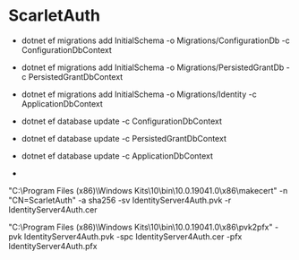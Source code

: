 # ScarletAuth

- dotnet ef migrations add InitialSchema -o Migrations/ConfigurationDb -c ConfigurationDbContext
- dotnet ef migrations add InitialSchema -o Migrations/PersistedGrantDb -c PersistedGrantDbContext
- dotnet ef migrations add InitialSchema -o Migrations/Identity -c ApplicationDbContext

- dotnet ef database update -c ConfigurationDbContext
- dotnet ef database update -c PersistedGrantDbContext
- dotnet ef database update -c ApplicationDbContext
- 

"C:\Program Files (x86)\Windows Kits\10\bin\10.0.19041.0\x86\makecert" -n "CN=ScarletAuth" -a sha256 -sv IdentityServer4Auth.pvk -r IdentityServer4Auth.cer

"C:\Program Files (x86)\Windows Kits\10\bin\10.0.19041.0\x86\pvk2pfx" -pvk IdentityServer4Auth.pvk -spc IdentityServer4Auth.cer -pfx IdentityServer4Auth.pfx